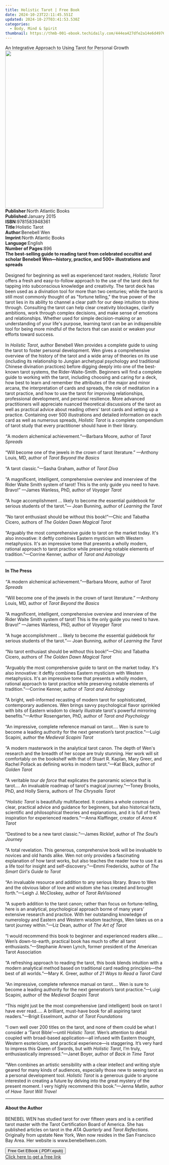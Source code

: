 ```yaml
---
title: Holistic Tarot | Free Book
date: 2024-10-23T22:11:45.551Z
updated: 2024-10-27T03:41:53.530Z
categories:
  - Body, Mind & Spirit
thumbnail: https://thmb-001-ebook.techidaily.com/444ea427dfe2a14e6d4976d955440717ca12e3883158b7ac9faad80dd7e0a0f9.jpg
---
```

<main id="book-container">
  <div class="flex flex-col">
    <div class="book-brief flex-1 py-6 px-4 sm:p-6 md:py-10 md:px-8">
      <!-- brief-->
      <div class="book-brief-main">
        An Integrative Approach to Using Tarot for Personal Growth
      </div>
    </div>
    <div
      class="book-meta-info flex-1 grid gap-4 col-start-1 col-end-3 row-start-1 sm:mb-6 sm:grid-cols-4 lg:gap-6 lg:col-start-2 lg:row-end-6 lg:row-span-6 lg:mb-0"
    >
      <div
        class="book-meta-info-left place-content-center mt-4 p-4 text-sm leading-6 col-start-2 col-span-2 dark:text-slate-400"
      >
        <img
          class="w-full h-500 object-cover rounded-lg sm:h-255 sm:col-span-2 lg:col-span-full"
          src="https://img-001-ebook.techidaily.com/891c22c4beb05427cfc136e3483fe8ea72fe8e248ace15ee5cdfca1cf40686ec.jpg"
          alt=""
          width="312"
          height="500"
        />
      </div>
      <div
        class="book-meta-info-right mt-2 col-start-1 row-start-2 col-span-3 self-center"
      >
        <!-- meta data  -->
        <div class="flex flex-col px-4 md:px-8">
          <div class="flex-1">
            <strong>Publisher</strong>:<span class="px-2"
              >North Atlantic Books</span
            >
          </div>
          <div class="flex-1">
            <strong>Published</strong>:<span class="px-2">January 2015</span>
          </div>
          <div class="flex-1">
            <strong>ISBN</strong>:<span class="px-2">9781583948361</span>
          </div>
          <div class="flex-1">
            <strong>Title</strong>:<span class="px-2">Holistic Tarot</span>
          </div>
          <div class="flex-1">
            <strong>Author</strong>:<span class="px-2">Benebell Wen</span>
          </div>
          <div class="flex-1">
            <strong>Imprint</strong>:<span class="px-2"
              >North Atlantic Books</span
            >
          </div>
          <div class="flex-1">
            <strong>Language</strong>:<span class="px-2">English</span>
          </div>
          <div class="flex-1">
            <strong>Number of Pages</strong>:<span class="px-2">896</span>
          </div>
        </div>
      </div>
    </div>
    <div class="book-description flex-1 py-6 px-4 sm:p-6 md:py-10 md:px-8">
      <div class="book-description-main">
        <div accordion-content="" id="description">
          <b
            >The best-selling guide to reading tarot from celebrated occultist
            and scholar Benebell Wen—history, practice, and 500+ illustrations
            and spreads</b
          ><br /><br />Designed for beginning as well as experienced tarot
          readers, <i>Holistic Tarot </i>offers a fresh and easy-to-follow
          approach to the use of the tarot deck for tapping into subconscious
          knowledge and creativity. The tarot deck has been used as a divination
          tool for more than two centuries; while the tarot is still most
          commonly thought of as "fortune telling," the true power of the tarot
          lies in its ability to channel a clear path for our deep intuition to
          shine through. Consulting the tarot can help clear creativity
          blockages, clarify ambitions, work through complex decisions, and make
          sense of emotions and relationships. Whether used for simple
          decision-making or an understanding of your life's purpose, learning
          tarot can be an indispensible tool for being more mindful of the
          factors that can assist or weaken your efforts toward success.<br /><br />
          In <i>Holistic Tarot</i>, author Benebell Wen provides a complete
          guide to using the tarot to foster personal development.&nbsp;Wen
          gives a comprehensive overview of&nbsp;the history of the tarot and a
          wide array of theories on its use (including its relationship to
          Jungian archetypal psychology and traditional Chinese divination
          practices) before digging deeply into&nbsp;one of the&nbsp;best-known
          tarot systems, the Rider-Waite-Smith.&nbsp;Beginners will find a
          complete guide to working with the tarot, including choosing and
          caring for a deck, how best to learn and remember the attributes of
          the major and minor arcana, the interpretation of cards and spreads,
          the role of meditation in a tarot practice, and how to use the tarot
          for improving relationships, professional development, and personal
          resilience. More advanced practitioners will appreciate nuanced
          theoretical discussions of the tarot as well as practical advice about
          reading others' tarot cards and setting up a practice. Containing over
          500 illustrations and detailed information on each card as well as
          numerous spreads, <i>Holistic Tarot</i> is a complete compendium of
          tarot study that every practitioner should have in their library.<br /><br /><i
            >“</i
          >A modern alchemical achievement.”—Barbara Moore, author of
          <i>Tarot Spreads&nbsp;<br /></i><br />“Will become one of the jewels
          in the crown of tarot literature.” —Anthony Louis, MD, author of
          <i>Tarot Beyond the Basics&nbsp;<br /></i><br />“A tarot
          classic.”—Sasha Graham, author of <i>Tarot Diva<br /></i><br />“A
          magnificent, intelligent, comprehensive overview and innerview of the
          Rider Waite Smith system of tarot! This is the only guide you need to
          have. Bravo!” —James Wanless, PhD, author of <i>Voyager Tarot<br /></i
          ><br />“A huge accomplishment … likely to become <i>the</i> essential
          guidebook for serious students of the tarot.”— Joan Bunning, author of
          <i>Learning the Tarot<br /></i><br />“No tarot enthusiast should be
          without this book!”—Chic and Tabatha Cicero, authors of
          <i>The Golden Dawn Magical Tarot<br /></i><br />“Arguably the most
          comprehensive guide to tarot on the market today. It's also
          innovative: it deftly combines Eastern mysticism with Western
          metaphysics. It's an impressive tome that presents a wholly modern,
          rational approach to tarot practice while preserving notable elements
          of tradition."—Corrine Kenner, author of <i>Tarot and Astrology</i>
        </div>
        <div class="accordion-fader"></div>
      </div>
    </div>
    <div class="book-excerpts flex-1 py-6 px-4 sm:p-6 md:py-10 md:px-8">
      <!-- excerpts-->
      <div class="book-excerpts-main">
        <hr />
        <h4 class="placeholder placeholder-heading">
          <span>In The Press</span>
        </h4>
        <p>
          <i>“</i>A modern alchemical achievement.”—Barbara Moore, author of
          <i>Tarot Spreads <br /></i><br />
          “Will become one of the jewels in the crown of tarot literature.”
          —Anthony Louis, MD, author of <i>Tarot Beyond the Basics <br /></i
          ><br />
          “A magnificent, intelligent, comprehensive overview and innerview of
          the Rider Waite Smith system of tarot! This is the only guide you need
          to have. Bravo!” —James Wanless, PhD, author of
          <i>Voyager Tarot<br /></i><br />“A huge accomplishment … likely to
          become <i>the</i> essential guidebook for serious students of the
          tarot.”— Joan Bunning, author of <i>Learning the Tarot<br /></i
          ><br />“No tarot enthusiast should be without this book!”—Chic and
          Tabatha Cicero, authors of <i>The Golden Dawn Magical Tarot<br /></i
          ><br />“Arguably the most comprehensive guide to tarot on the market
          today. It's also innovative: it deftly combines Eastern mysticism with
          Western metaphysics. It's an impressive tome that presents a wholly
          modern, rational approach to tarot practice while preserving notable
          elements of tradition."—Corrine Kenner, author of
          <i>Tarot and Astrology<br /></i><br />“A bright, well-informed
          recasting of modern tarot for sophisticated, contemporary audiences.
          Wen brings savvy psychological flavor sprinkled with bits of Eastern
          wisdom to clearly illustrate tarot's powerful mirroring
          benefits.”—Arthur Rosengarten, PhD, author of
          <i>Tarot and Psychology<br /></i><br />“An impressive, complete
          reference manual on tarot.… Wen is sure to become a leading authority
          for the next generation’s tarot practice.”—Luigi Scapini, author the
          <i>Medieval Scapini Tarot<br /></i><br />
          “A modern masterwork in the analytical tarot canon. The depth of Wen's
          research and the breadth of her scope are truly stunning. Her work
          will sit comfortably on the bookshelf with that of Stuart R. Kaplan,
          Mary Greer, and Rachel Pollack as defining works in modern tarot.”—Kat
          Black, author of <i>Golden Tarot<br /></i><br />
          “A veritable <i>tour de force</i> that explicates the panoramic
          science that is tarot.… An invaluable roadmap of tarot's magical
          journey.”—Toney Brooks, PhD, and Holly Sierra, authors of
          <i>The Chrysalis Tarot<br /></i><br />
          “<i>Holistic Tarot</i> is beautifully multifaceted. It contains a
          whole cosmos of clear, practical advice and guidance for beginners,
          but also historical facts, scientific and philosophical theories and
          explanations, and it is full of fresh inspiration for experienced
          readers.”—Anna Klaffinger, creator of <i>Anna K Tarot<br /></i
          ><br />“Destined to be a new tarot classic.”—James Ricklef, author of
          <i>The Soul’s Journey<br /></i><br />“A total revelation. This
          generous, comprehensive book will be invaluable to novices and old
          hands alike. Wen not only provides a fascinating explanation of how
          tarot works, but also teaches the reader how to use it as a life tool
          for insight and self-discovery.”—Emmi Fredericks, author of
          <i>The Smart Girl's Guide to Tarot<br /></i><br />“An invaluable
          resource and addition to any serious library. Bravo to Wen and the
          obvious labor of love and wisdom she has created and brought
          forth.”—Leigh J. McCloskey, author of <i>Tarot ReVisioned<br /></i
          ><br />“A<i> </i>superb addition to the tarot canon; rather than focus
          on fortune-telling, here is an analytical, psychological approach
          borne of many years’ extensive research and practice. With her
          outstanding knowledge of numerology and Eastern and Western wisdom
          teachings, Wen takes us on a tarot journey within.”—Liz Dean, author
          of <i>The Art of Tarot<br /></i><br />“I would recommend this book to
          beginner and experienced readers alike.… Wen’s down-to-earth,
          practical book has much to offer all tarot enthusiasts.”—Stephanie
          Arwen Lynch, former president of the American Tarot Association<br /><br />“A
          refreshing approach to reading the tarot, this book blends intuition
          with a modern analytical method based on traditional card reading
          principles—the best of all worlds.”—Mary K. Greer, author of
          <i>21 Ways to Read a Tarot Card<br /></i><br />“An impressive,
          complete reference manual on tarot.… Wen is sure to become a leading
          authority for the next generation’s tarot practice.”—Luigi Scapini,
          author of the <i>Medieval Scapini Tarot<br /></i><br />“This might
          just be the most comprehensive (and intelligent) book on tarot I have
          ever read.…<i>.</i> A brilliant, must-have book for all aspiring tarot
          readers."—Brigit Esselmont, author of <i>Tarot Foundations</i>
          <br /><br />“I own well over 200 titles on the tarot, and none of them
          could be what I consider a ‘Tarot Bible’—until <i>Holistic Tarot</i>.
          Wen’s attention to detail coupled with broad-based application—all
          infused with Eastern thought, Western esotericism, and practical
          experience—is staggering. It’s very hard to impress this Queen of
          Swords, but with <i>Holistic Tarot</i>, I’m truly, enthusiastically
          impressed.”—Janet Boyer, author of <i>Back in Time Tarot<br /></i
          ><br />“Wen combines an artistic sensibility with a clear intellect
          and writing style geared for many kinds of audiences, especially those
          new to seeing tarot as a personal development tool.
          <i>Holistic Tarot</i> is a generous guide to anyone interested in
          creating a future by delving into the great mystery of the present
          moment. I very highly recommend this book.”—Jenna Matlin, author of
          <i>Have Tarot Will Travel</i>
        </p>
      </div>
    </div>
    <div class="book-about-author flex-1 py-6 px-4 sm:p-6 md:py-10 md:px-8">
      <!-- about author-->
      <div class="book-main-author-main">
        <hr />
        <h4 class="placeholder placeholder-heading">
          <span>About the Author</span>
        </h4>
        <p>
          BENEBEL WEN has studied tarot for over fifteen years and is a
          certified tarot master with the Tarot Certification Board of America.
          She has published articles on tarot in the <i>ATA Quarterly</i> and
          <i>Tarot Reflections</i>. Originally from upstate New York, Wen now
          resides in the San Francisco Bay Area. Her website is
          www.benebellwen.com.
        </p>
      </div>
    </div>
    <div class="book-free-get flex-1 py-6 px-4 sm:p-6 md:py-10 md:px-8">
      <button
        id="btn-free-get"
        class="bg-blue-500 hover:bg-blue-700 text-white font-bold py-2 px-4 rounded"
      >
        Free Get EBook (.PDF/.epub)
      </button>
      <div id="countdown-display" class="px-2 text-lg mt-2"></div>
      <a
        id="free-link"
        class="hidden bg-blue-500 hover:bg-blue-700 text-white font-bold py-2 px-4 rounded"
        href="https://www.ebooks.com/en-us/book/1740516/holistic-tarot/benebell-wen/"
        target="_blank"
        >Click here to get a free link</a
      >
    </div>
    <script>
      let countdownTime = 0;
      let countdownInterval = null;
      document
        .getElementById('btn-free-get')
        .addEventListener('click', startCountdown);
      function startCountdown() {
        countdownTime = new Date().getTime() + 60000 * 3;
        countdownInterval = setInterval(updateCountdown, 1000);
        document.getElementById('btn-free-get').disabled = true;
        document
          .getElementById('btn-free-get')
          .classList.add('bg-gray-500', 'cursor-not-allowed');
      }
      function updateCountdown() {
        let currentTime = new Date().getTime();
        let timeLeft = countdownTime - currentTime;
        let secondsLeft = Math.floor(timeLeft / 1000);
        document.getElementById('countdown-display').innerHTML =
          `Remaining time: ${secondsLeft} seconds.`;
        if (secondsLeft <= 0) {
          clearInterval(countdownInterval);
          document.getElementById('btn-free-get').classList.add('hidden');
          document.getElementById('free-link').classList.remove('hidden');
          document.getElementById('countdown-display').innerHTML = '';
        }
      }
    </script>
  </div>
</main>

<ins class="adsbygoogle"
      style="display:block"
      data-ad-client="ca-pub-7571918770474297"
      data-ad-slot="8358498916"
      data-ad-format="auto"
      data-full-width-responsive="true"></ins>
    